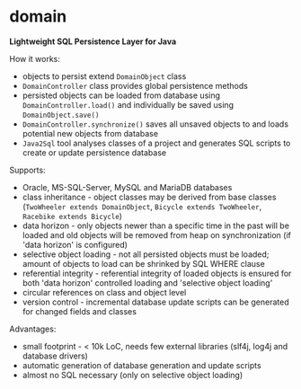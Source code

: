 # domain
**Lightweight SQL Persistence Layer for Java**

How it works:
- objects to persist extend `DomainObject` class
- `DomainController` class provides global persistence methods
- persisted objects can be loaded from database using `DomainController.load()` and individually be saved using `DomainObject.save()`
- `DomainController.synchronize()` saves all unsaved objects to and loads potential new objects from database
- `Java2Sql` tool analyses classes of a project and generates SQL scripts to create or update persistence database

Supports:
- Oracle, MS-SQL-Server, MySQL and MariaDB databases
- class inheritance - object classes may be derived from base classes (`TwoWheeler extends DomainObject`, `Bicycle extends TwoWheeler`, `Racebike extends Bicycle`)
- data horizon - only objects newer than a specific time in the past will be loaded and old objects will be removed from heap on synchronization (if 'data horizon' is configured)
- selective object loading - not all persisted objects must be loaded; amount of objects to load can be shrinked by SQL WHERE clause
- referential integrity - referential integrity of loaded objects is ensured for both 'data horizon' controlled loading and 'selective object loading'
- circular references on class and object level
- version control - incremental database update scripts can be generated for changed fields and classes

Advantages:
- small footprint - < 10k LoC, needs few external libraries (slf4j, log4j and database drivers) 
- automatic generation of database generation and update scripts    
- almost no SQL necessary (only on selective object loading)
